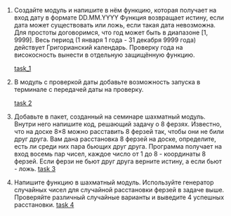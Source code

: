 1. Создайте модуль и напишите в нём функцию, которая получает на вход дату в формате DD.MM.YYYY Функция возвращает 
истину, если дата может существовать или ложь, если такая дата невозможна. Для простоты договоримся, что год может 
быть в диапазоне [1, 9999]. Весь период (1 января 1 года - 31 декабря 9999 года) действует Григорианский календарь. 
Проверку года на високосность вынести в отдельную защищённую функцию.

    [task_1](https://github.com/VeraNik1/pythonProject-HW1/tree/homework6/hw6/date_package)

2. В модуль с проверкой даты добавьте возможность запуска в терминале с передачей даты на проверку.

    [task 2](https://github.com/VeraNik1/pythonProject-HW1/blob/homework6/hw6/date_package/user_mode.py)

3. Добавьте в пакет, созданный на семинаре шахматный модуль. Внутри него напишите код, решающий задачу о 8 ферзях. 
Известно, что на доске 8×8 можно расставить 8 ферзей так, чтобы они не били друг друга. Вам дана расстановка 8 ферзей 
на доске, определите, есть ли среди них пара бьющих друг друга. Программа получает на вход восемь пар чисел, каждое 
число от 1 до 8 - координаты 8 ферзей. 
Если ферзи не бьют друг друга верните истину, а если бьют - ложь.
    [task 3](https://github.com/VeraNik1/pythonProject-HW1/blob/homework6/hw6/games/chess_mod.py)
4. Напишите функцию в шахматный модуль. Используйте генератор случайных чисел для случайной расстановки ферзей в задаче 
выше. Проверяйте различный случайные варианты и выведите 4 успешных расстановки.
    [task 4](https://github.com/VeraNik1/pythonProject-HW1/blob/homework6/hw6/games/chess_mod.py)
